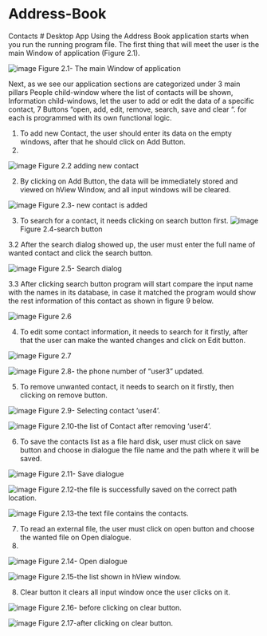 # Address-Book
Contacts # Desktop App
Using the Address Book application starts when you run the running program file. The first thing that will meet the user is the main Window of application (Figure 2.1).

 ![image](https://user-images.githubusercontent.com/66872323/169664418-47461832-1721-46f8-88fa-5a277a6d6d3a.png)
	Figure 2.1- The main Window of application



Next, as we see our application sections are categorized under 3 main pillars People child-window where the list of contacts will be shown, Information child-windows, let the user to add or edit the data of a specific contact, 7 Buttons “open, add, edit, remove, search, save and clear “. for each is programmed with its own functional logic.


1.	To add new Contact, the user should enter its data on the empty windows, after that he should click on Add Button.
2.	
 ![image](https://user-images.githubusercontent.com/66872323/169664430-da19435e-c224-447d-8a78-90830a40abf5.png)
Figure 2.2 adding new contact


2.	By clicking on Add Button, the data will be immediately stored and viewed on hView Window, and all input windows will be cleared.

 ![image](https://user-images.githubusercontent.com/66872323/169664440-aa4c4f91-ad5b-4d9d-b714-e68df8701fde.png)
Figure 2.3- new contact is added


3.	To search for a contact, it needs clicking on search button first.
 ![image](https://user-images.githubusercontent.com/66872323/169664443-d9073008-6f4e-41ba-bfcc-3af25c6fe524.png)
Figure 2.4-search button


3.2	After the search dialog showed up, the user must enter the full name of wanted contact and click the search button.

 ![image](https://user-images.githubusercontent.com/66872323/169664447-dd95eb02-4636-4384-bedd-503da0429b2f.png)
Figure 2.5- Search dialog

        

3.3	After clicking search button program will start compare the input name with the names in its database, in case it matched the program would show the rest information of this contact as shown in figure 9 below.

 ![image](https://user-images.githubusercontent.com/66872323/169664455-a82f7d69-6a1a-41b0-a129-dc77a28ece88.png)
Figure 2.6


4.	To edit some contact information, it needs to search for it firstly, after that the user can make the wanted changes and click on Edit button.

 ![image](https://user-images.githubusercontent.com/66872323/169664458-28ba27c0-d4ed-409c-b142-7315bc2f9bd1.png)
Figure 2.7

 

 ![image](https://user-images.githubusercontent.com/66872323/169664463-64622117-ee49-4568-bfa0-b5853b3cfb50.png)
Figure 2.8- the phone number of “user3” updated.


5.	To remove unwanted contact, it needs to search on it firstly, then clicking on remove button.

 
![image](https://user-images.githubusercontent.com/66872323/169664471-23deeda5-05c6-415d-977c-5bd298e97827.png)
Figure 2.9- Selecting contact ‘user4’.


 ![image](https://user-images.githubusercontent.com/66872323/169664481-5afb4473-f82e-42c0-8d24-345733b66ad1.png)
Figure 2.10-the list of Contact after removing ‘user4’.


6.	To save the contacts list as a file hard disk, user must click on save button and choose in dialogue the file name and the path where it will be saved.

 
![image](https://user-images.githubusercontent.com/66872323/169664488-abe15a2f-b933-4f3b-a592-52c6a5c46143.png)
Figure 2.11- Save dialogue


![image](https://user-images.githubusercontent.com/66872323/169664495-581c0300-b85f-4ab9-b165-30eabb9cd5fb.png)
Figure 2.12-the file is successfully saved on the correct path location.


 
![image](https://user-images.githubusercontent.com/66872323/169664497-7b3a7f69-c799-450f-8e07-ed991424e621.png)
Figure 2.13-the text file contains the contacts.





7.	To read an external file, the user must click on open button and choose the wanted file on Open dialogue. 
8.	
 ![image](https://user-images.githubusercontent.com/66872323/169664504-90f3b7da-3403-4955-93db-53a9f0abd975.png)
Figure 2.14- Open dialogue

![image](https://user-images.githubusercontent.com/66872323/169664505-0eba29c9-d66c-4f1d-b376-b765f0709941.png)
Figure 2.15-the list shown in hView window.

8.	Clear button it clears all input window once the user clicks on it.
 
![image](https://user-images.githubusercontent.com/66872323/169664511-632e11c0-9d70-4466-8ade-749b8439fc9b.png)
Figure 2.16- before clicking on clear button.


 ![image](https://user-images.githubusercontent.com/66872323/169664515-8e98a8a0-7fab-44f2-b1d5-d5bdb020208f.png) 
Figure 2.17-after clicking on clear button.
